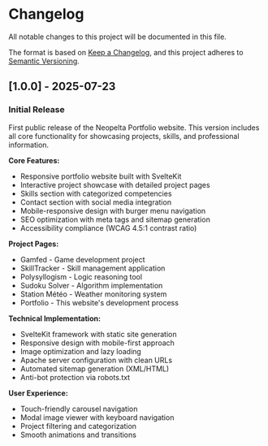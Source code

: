 # Changelog

All notable changes to this project will be documented in this file.

The format is based on [Keep a Changelog](https://keepachangelog.com/en/1.0.0/),
and this project adheres to [Semantic Versioning](https://semver.org/spec/v2.0.0.html).

## [1.0.0] - 2025-07-23

### Initial Release

First public release of the Neopelta Portfolio website. This version includes all core functionality for showcasing projects, skills, and professional information.

**Core Features:**
- Responsive portfolio website built with SvelteKit
- Interactive project showcase with detailed project pages
- Skills section with categorized competencies  
- Contact section with social media integration
- Mobile-responsive design with burger menu navigation
- SEO optimization with meta tags and sitemap generation
- Accessibility compliance (WCAG 4.5:1 contrast ratio)

**Project Pages:**
- Gamfed - Game development project
- SkillTracker - Skill management application
- Polysyllogism - Logic reasoning tool
- Sudoku Solver - Algorithm implementation
- Station Météo - Weather monitoring system
- Portfolio - This website's development process

**Technical Implementation:**
- SvelteKit framework with static site generation
- Responsive design with mobile-first approach
- Image optimization and lazy loading
- Apache server configuration with clean URLs
- Automated sitemap generation (XML/HTML)
- Anti-bot protection via robots.txt

**User Experience:**
- Touch-friendly carousel navigation
- Modal image viewer with keyboard navigation
- Project filtering and categorization
- Smooth animations and transitions
